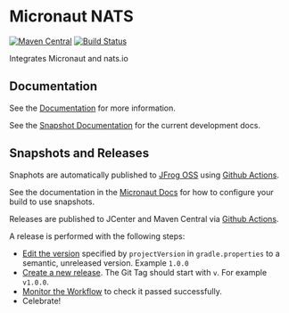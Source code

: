 # Micronaut NATS

[![Maven Central](https://img.shields.io/maven-central/v/io.micronaut.nats/micronaut-nats.svg?label=Maven%20Central)](https://search.maven.org/search?q=g:%22io.micronaut.nats%22%20AND%20a:%22micronaut-nats%22)
[![Build Status](https://github.com/micronaut-projects/micronaut-nats/workflows/Java%20CI/badge.svg)](https://github.com/micronaut-projects/micronaut-nats/actions)

Integrates Micronaut and nats.io

## Documentation

See the [Documentation](https://micronaut-projects.github.io/micronaut-nats/latest/guide/) for more information. 

See the [Snapshot Documentation](https://micronaut-projects.github.io/micronaut-nats/snapshot/guide/) for the current development docs.

## Snapshots and Releases

Snaphots are automatically published to [JFrog OSS](https://oss.jfrog.org/artifactory/oss-snapshot-local/) using [Github Actions](https://github.com/micronaut-projects/micronaut-nats/actions).

See the documentation in the [Micronaut Docs](https://docs.micronaut.io/latest/guide/index.html#usingsnapshots) for how to configure your build to use snapshots.

Releases are published to JCenter and Maven Central via [Github Actions](https://github.com/micronaut-projects/micronaut-nats/actions).

A release is performed with the following steps:

* [Edit the version](https://github.com/micronaut-projects/micronaut-nats/edit/master/gradle.properties) specified by `projectVersion` in `gradle.properties` to a semantic, unreleased version. Example `1.0.0`
* [Create a new release](https://github.com/micronaut-projects/micronaut-nats/releases/new). The Git Tag should start with `v`. For example `v1.0.0`.
* [Monitor the Workflow](https://github.com/micronaut-projects/micronaut-nats/actions?query=workflow%3ARelease) to check it passed successfully.
* Celebrate!

